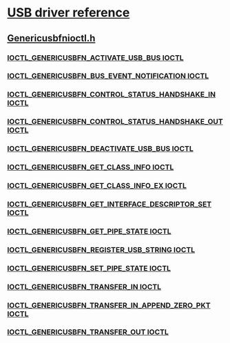 # [USB driver reference](../_buses/index.md)
## [Genericusbfnioctl.h](index.md)
### [IOCTL_GENERICUSBFN_ACTIVATE_USB_BUS IOCTL](../genericusbfnioctl/ni-genericusbfnioctl-ioctl_genericusbfn_activate_usb_bus.md)
### [IOCTL_GENERICUSBFN_BUS_EVENT_NOTIFICATION IOCTL](../genericusbfnioctl/ni-genericusbfnioctl-ioctl_genericusbfn_bus_event_notification.md)
### [IOCTL_GENERICUSBFN_CONTROL_STATUS_HANDSHAKE_IN IOCTL](../genericusbfnioctl/ni-genericusbfnioctl-ioctl_genericusbfn_control_status_handshake_in.md)
### [IOCTL_GENERICUSBFN_CONTROL_STATUS_HANDSHAKE_OUT IOCTL](../genericusbfnioctl/ni-genericusbfnioctl-ioctl_genericusbfn_control_status_handshake_out.md)
### [IOCTL_GENERICUSBFN_DEACTIVATE_USB_BUS IOCTL](../genericusbfnioctl/ni-genericusbfnioctl-ioctl_genericusbfn_deactivate_usb_bus.md)
### [IOCTL_GENERICUSBFN_GET_CLASS_INFO IOCTL](../genericusbfnioctl/ni-genericusbfnioctl-ioctl_genericusbfn_get_class_info.md)
### [IOCTL_GENERICUSBFN_GET_CLASS_INFO_EX IOCTL](../genericusbfnioctl/ni-genericusbfnioctl-ioctl_genericusbfn_get_class_info_ex.md)
### [IOCTL_GENERICUSBFN_GET_INTERFACE_DESCRIPTOR_SET IOCTL](../genericusbfnioctl/ni-genericusbfnioctl-ioctl_genericusbfn_get_interface_descriptor_set.md)
### [IOCTL_GENERICUSBFN_GET_PIPE_STATE IOCTL](../genericusbfnioctl/ni-genericusbfnioctl-ioctl_genericusbfn_get_pipe_state.md)
### [IOCTL_GENERICUSBFN_REGISTER_USB_STRING IOCTL](../genericusbfnioctl/ni-genericusbfnioctl-ioctl_genericusbfn_register_usb_string.md)
### [IOCTL_GENERICUSBFN_SET_PIPE_STATE IOCTL](../genericusbfnioctl/ni-genericusbfnioctl-ioctl_genericusbfn_set_pipe_state.md)
### [IOCTL_GENERICUSBFN_TRANSFER_IN IOCTL](../genericusbfnioctl/ni-genericusbfnioctl-ioctl_genericusbfn_transfer_in.md)
### [IOCTL_GENERICUSBFN_TRANSFER_IN_APPEND_ZERO_PKT IOCTL](../genericusbfnioctl/ni-genericusbfnioctl-ioctl_genericusbfn_transfer_in_append_zero_pkt.md)
### [IOCTL_GENERICUSBFN_TRANSFER_OUT IOCTL](../genericusbfnioctl/ni-genericusbfnioctl-ioctl_genericusbfn_transfer_out.md)
